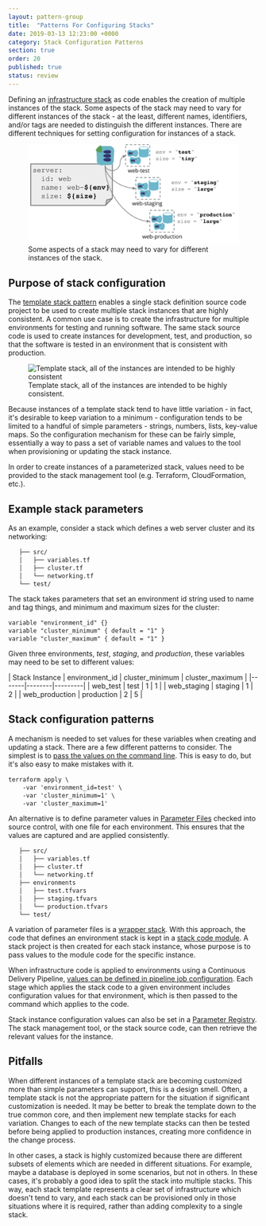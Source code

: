 ```yaml
---
layout: pattern-group
title:  "Patterns For Configuring Stacks"
date: 2019-03-13 12:23:00 +0000
category: Stack Configuration Patterns
section: true
order: 20
published: true
status: review
---
```


Defining an [infrastructure stack](/patterns/stack-concept/) as code enables the creation of multiple instances of the stack. Some aspects of the stack may need to vary for different instances of the stack - at the least, different names, identifiers, and/or tags are needed to distinguish the different instances. There are different techniques for setting configuration for instances of a stack.


<figure>
  <img src="images/stack-parameters.png" alt="Some aspects of a stack may need to vary for different instances of the stack"/>
  <figcaption>Some aspects of a stack may need to vary for different instances of the stack.</figcaption>
</figure>


## Purpose of stack configuration

The [template stack pattern](/patterns/stack-replication/template-stack.html) enables a single stack definition source code project to be used to create multiple stack instances that are highly consistent. A common use case is to create the infrastructure for multiple environments for testing and running software. The same stack source code is used to create instances for development, test, and production, so that the software is tested in an environment that is consistent with production.


<figure>
  <img src="/patterns/stack-replication/images/template-stack.png" alt="Template stack, all of the instances are intended to be highly consistent"/>
  <figcaption>Template stack, all of the instances are intended to be highly consistent.</figcaption>
</figure>


Because instances of a template stack tend to have little variation - in fact, it's desirable to keep variation to a minimum - configuration tends to be limited to a handful of simple parameters - strings, numbers, lists, key-value maps. So the configuration mechanism for these can be fairly simple, essentially a way to pass a set of variable names and values to the tool when provisioning or updating the stack instance.

In order to create instances of a parameterized stack, values need to be provided to the stack management tool (e.g. Terraform, CloudFormation, etc.).


## Example stack parameters

As an example, consider a stack which defines a web server cluster and its networking:


~~~ console
   ├── src/
   │   ├── variables.tf
   │   ├── cluster.tf
   │   └── networking.tf
   └── test/
~~~


The stack takes parameters that set an environment id string used to name and tag things, and minimum and maximum sizes for the cluster:


~~~ hcl
variable "environment_id" {}
variable "cluster_minimum" { default = "1" }
variable "cluster_maximum" { default = "1" }
~~~

Given three environments, *test*, *staging*, and *production*, these variables may need to be set to different values:


| Stack Instance | environment_id | cluster_minimum | cluster_maximum |
|-------|--------|---------|
| web_test | test | 1 | 1 |
| web_staging | staging | 1 | 2 |
| web_production | production | 2 | 5 |


## Stack configuration patterns

A mechanism is needed to set values for these variables when creating and updating a stack. There are a few different patterns to consider. The simplest is to [pass the values on the command line](command-line-parameters.html). This is easy to do, but it's also easy to make mistakes with it.

~~~ console
terraform apply \
    -var 'environment_id=test' \
    -var 'cluster_minimum=1' \
    -var 'cluster_maximum=1'
~~~


An alternative is to define parameter values in [Parameter Files](stack-parameter-files.html) checked into source control, with one file for each environment. This ensures that the values are captured and are applied consistently.

~~~ console
   ├── src/
   │   ├── variables.tf
   │   ├── cluster.tf
   │   └── networking.tf
   ├── environments
   │   ├── test.tfvars
   │   ├── staging.tfvars
   │   └── production.tfvars
   └── test/
~~~


A variation of parameter files is a [wrapper stack](wrapper-stack.html). With this approach, the code that defines an environment stack is kept in a [stack code module](/patterns/stack-concept/stack-code-module.html). A stack project is then created for each stack instance, whose purpose is to pass values to the module code for the specific instance.

When infrastructure code is applied to environments using a Continuous Delivery Pipeline, [values can be defined in pipeline job configuration](pipeline-defined-parameters.html). Each stage which applies the stack code to a given environment includes configuration values for that environment, which is then passed to the command which applies to the code.

Stack instance configuration values can also be set in a [Parameter Registry](stack-parameter-registry.html). The stack management tool, or the stack source code, can then retrieve the relevant values for the instance.


## Pitfalls

When different instances of a template stack are becoming customized more than simple parameters can support, this is a design smell. Often, a template stack is not the appropriate pattern for the situation if significant customization is needed. It may be better to break the template down to the true common core, and then implement new template stacks for each variation. Changes to each of the new template stacks can then be tested before being applied to production instances, creating more confidence in the change process.

In other cases, a stack is highly customized because there are different subsets of elements which are needed in different situations. For example, maybe a database is deployed in some scenarios, but not in others. In these cases, it's probably a good idea to split the stack into multiple stacks. This way, each stack template represents a clear set of infrastructure which doesn't tend to vary, and each stack can be provisioned only in those situations where it is required, rather than adding complexity to a single stack.

